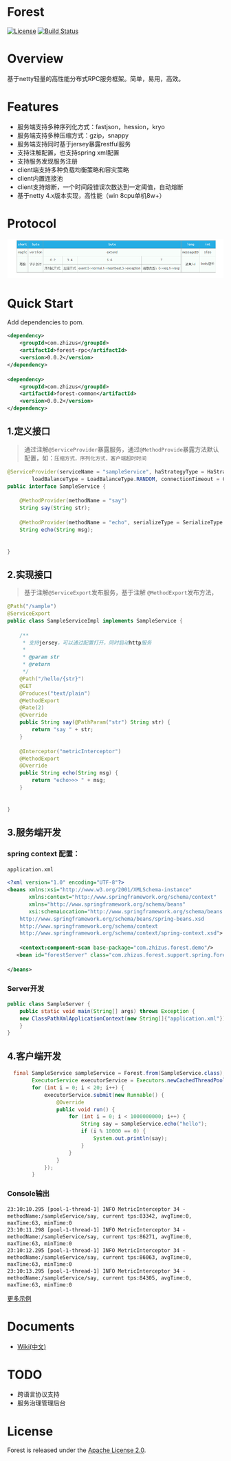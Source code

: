 # Forest
[![License](https://img.shields.io/badge/License-Apache%202.0-blue.svg)](https://github.com/dempeZheng/forest/blob/master/LICENSE)
[![Build Status](https://img.shields.io/travis/dempeZheng/forest/master.svg?label=Build)](https://travis-ci.org/dempeZheng/forest)

# Overview
基于netty轻量的高性能分布式RPC服务框架。简单，易用，高效。

# Features
- 服务端支持多种序列化方式：fastjson，hession，kryo
- 服务端支持多种压缩方式：gzip，snappy
- 服务端支持同时基于jersey暴露restful服务
- 支持注解配置，也支持spring xml配置
- 支持服务发现服务注册
- client端支持多种负载均衡策略和容灾策略
- client内置连接池
- client支持熔断，一个时间段错误次数达到一定阈值，自动熔断
- 基于netty 4.x版本实现，高性能（win 8cpu单机8w+）


# Protocol

![Alt text](./proto.png)


# Quick Start


Add dependencies to pom.

``` xml
<dependency>
    <groupId>com.zhizus</groupId>
    <artifactId>forest-rpc</artifactId>
    <version>0.0.2</version>
</dependency>

<dependency>
    <groupId>com.zhizus</groupId>
    <artifactId>forest-common</artifactId>
    <version>0.0.2</version>
</dependency>
```


## 1.定义接口

>通过注解`@ServiceProvider`暴露服务，通过`@MethodProvide`暴露方法默认配置，如：`压缩方式，序列化方式，客户端超时时间`

``` java
@ServiceProvider(serviceName = "sampleService", haStrategyType = HaStrategyType.FAIL_FAST,
        loadBalanceType = LoadBalanceType.RANDOM, connectionTimeout = Constants.CONNECTION_TIMEOUT)
public interface SampleService {

    @MethodProvider(methodName = "say")
    String say(String str);

    @MethodProvider(methodName = "echo", serializeType = SerializeType.Hession2, compressType = CompressType.None)
    String echo(String msg);


}
 ```

## 2.实现接口

>基于注解`@ServiceExport`发布服务，基于注解 `@MethodExport`发布方法，

``` java
@Path("/sample")
@ServiceExport
public class SampleServiceImpl implements SampleService {

    /**
     * 支持jersey，可以通过配置打开，同时启动http服务
     *
     * @param str
     * @return
     */
    @Path("/hello/{str}")
    @GET
    @Produces("text/plain")
    @MethodExport
    @Rate(2)
    @Override
    public String say(@PathParam("str") String str) {
        return "say " + str;
    }

    @Interceptor("metricInterceptor")
    @MethodExport
    @Override
    public String echo(String msg) {
        return "echo>>> " + msg;
    }


}

```

## 3.服务端开发

### spring context 配置：

`application.xml`

```xml
<?xml version="1.0" encoding="UTF-8"?>
<beans xmlns:xsi="http://www.w3.org/2001/XMLSchema-instance"
       xmlns:context="http://www.springframework.org/schema/context"
       xmlns="http://www.springframework.org/schema/beans"
       xsi:schemaLocation="http://www.springframework.org/schema/beans
	http://www.springframework.org/schema/beans/spring-beans.xsd
	http://www.springframework.org/schema/context
	http://www.springframework.org/schema/context/spring-context.xsd">

    <context:component-scan base-package="com.zhizus.forest.demo"/>
   <bean id="forestServer" class="com.zhizus.forest.support.spring.ForestServerBean"/>

</beans>
```

### Server开发

``` java
public class SampleServer {
    public static void main(String[] args) throws Exception {
	new ClassPathXmlApplicationContext(new String[]{"application.xml"});
    }
}

```

## 4.客户端开发

```java
  final SampleService sampleService = Forest.from(SampleService.class);
        ExecutorService executorService = Executors.newCachedThreadPool();
        for (int i = 0; i < 20; i++) {
            executorService.submit(new Runnable() {
                @Override
                public void run() {
                    for (int i = 0; i < 1000000000; i++) {
                        String say = sampleService.echo("hello");
                        if (i % 10000 == 0) {
                            System.out.println(say);
                        }
                    }
                }
            });
        }
```

### Console输出

```
23:10:10.295 [pool-1-thread-1] INFO MetricInterceptor 34 - methodName:/sampleService/say, current tps:83342, avgTime:0, maxTime:63, minTime:0
23:10:11.298 [pool-1-thread-1] INFO MetricInterceptor 34 - methodName:/sampleService/say, current tps:86271, avgTime:0, maxTime:63, minTime:0
23:10:12.295 [pool-1-thread-1] INFO MetricInterceptor 34 - methodName:/sampleService/say, current tps:86063, avgTime:0, maxTime:63, minTime:0
23:10:13.295 [pool-1-thread-1] INFO MetricInterceptor 34 - methodName:/sampleService/say, current tps:84305, avgTime:0, maxTime:63, minTime:0
```

[更多示例](https://github.com/dempeZheng/forestRPC/tree/master/forest-demo)


# Documents

* [Wiki(中文)](https://github.com/dempeZheng/forest/wiki/zh_quick_start)

# TODO

- 跨语言协议支持
- 服务治理管理后台

# License

Forest is released under the [Apache License 2.0](http://www.apache.org/licenses/LICENSE-2.0).





